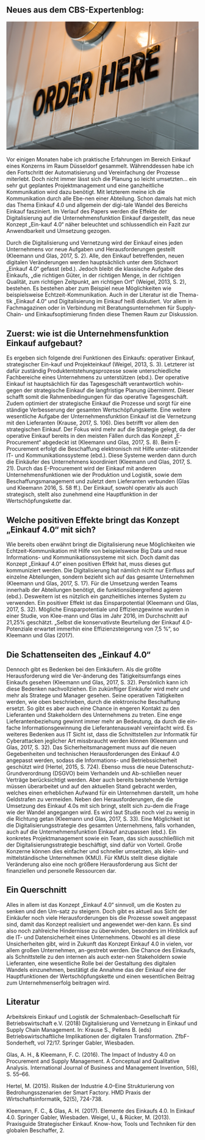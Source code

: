 ## Neues aus dem CBS-Expertenblog:

![purchase](03.jpg)

Vor einigen Monaten habe ich praktische Erfahrungen im Bereich Einkauf eines Konzerns im Raum Düsseldorf gesammelt. Währenddessen habe ich den Fortschritt der Automatisierung und Vereinfachung der Prozesse miterlebt. Doch nicht immer lässt sich die Planung so leicht umsetzten... ein sehr gut geplantes Projektmanagement und eine ganzheitliche Kommunikation wird dazu benötigt. Mit letzterem meine ich die Kommunikation durch alle Ebe-nen einer Abteilung. Schon damals hat mich das Thema Einkauf 4.0 und allgemein der digi-tale Wandel des Bereichs Einkauf fasziniert. Im Verlauf des Papers werden die Effekte der Digitalisierung auf die Unternehmensfunktion Einkauf dargestellt, das neue Konzept „Ein-kauf 4.0“ näher beleuchtet und schlussendlich ein Fazit zur Anwendbarkeit und Umsetzung gezogen.

Durch die Digitalisierung und Vernetzung wird der Einkauf eines jeden Unternehmens vor neue Aufgaben und Herausforderungen gestellt (Kleemann und Glas, 2017, S. 2). Alle, den Einkauf betreffenden, neuen digitalen Veränderungen werden hauptsächlich unter dem Stichwort „Einkauf 4.0“ gefasst (ebd.). Jedoch bleibt die klassische Aufgabe des Einkaufs, „die richtigen Güter, in der richtigen Menge, in der richtigen Qualität, zum richtigen Zeitpunkt, am richtigen Ort“ (Weigel, 2013, S. 2), bestehen. Es bestehen aber zum Beispiel neue Möglichkeiten wie beispielsweise Echtzeit-Kommunikation. Auch in der Literatur ist die Thema-tik „Einkauf 4.0“ und Digitalisierung im Einkauf heiß diskutiert. Vor allem in Fachmagazinen oder in Verbindung mit Beratungsunternehmen für Supply-Chain- und Einkaufsoptimierung finden diese Themen Raum zur Diskussion.

## Zuerst: wie ist die Unternehmensfunktion Einkauf aufgebaut?

Es ergeben sich folgende drei Funktionen des Einkaufs: operativer Einkauf, strategischer Ein-kauf und Projekteinkauf (Weigel, 2013, S. 3). Letzterer ist dafür zuständig Produktentstehungsprozesse sowie unterschiedliche Fachbereiche eines Unternehmens zu unterstützen (ebd.). Der operative Einkauf ist hauptsächlich für das Tagesgeschäft verantwortlich wohin-gegen der strategische Einkauf die langfristige Planung übernimmt. Dieser schafft somit die Rahmenbedingungen für das operative Tagesgeschäft. Zudem optimiert der strategische Einkauf die Prozesse und sorgt für eine ständige Verbesserung der gesamten Wertschöpfungskette. Eine weitere wesentliche Aufgabe der Unternehmensfunktion Einkauf ist die Vernetzung mit den Lieferanten (Krause, 2017, S. 106). Dies betrifft vor allem den strategischen Einkauf. Der Fokus wird mehr auf die Strategie gelegt, da der operative Einkauf bereits in den meisten Fällen durch das Konzept „E-Procurement“ abgedeckt ist (Kleemann und Glas, 2017, S. 8). Beim E-Procurement erfolgt die Beschaffung elektronisch mit Hilfe unter-stützender IT- und Kommunikationssysteme (ebd.). Diese Systeme werden dann durch die Einkäufer des Unternehmens koordiniert (Kleemann und Glas, 2017, S. 21). Durch das E-Procurement wird der Einkauf mit anderen Unternehmensfunktionen wie der Produktion und Logistik, sowie dem Beschaffungsmanagement und zuletzt dem Lieferanten verbunden (Glas und Kleemann 2016, S. 58 ff.). Der Einkauf, sowohl operativ als auch strategisch, stellt also zunehmend eine Hauptfunktion in der Wertschöpfungskette dar.

## Welche positiven Effekte bringt das Konzept „Einkauf 4.0“ mit sich?

Wie bereits oben erwähnt bringt die Digitalisierung neue Möglichkeiten wie Echtzeit-Kommunikation mit Hilfe von beispielsweise Big Data und neue Informations- und Kommunikationssysteme mit sich. Doch damit das Konzept „Einkauf 4.0“ einen positiven Effekt hat, muss dieses gut kommuniziert werden. Die Digitalisierung hat nämlich nicht nur Einfluss auf einzelne Abteilungen, sondern bezieht sich auf das gesamte Unternehmen (Kleemann und Glas, 2017, S. 17). Für die Umsetzung werden Teams innerhalb der Abteilungen benötigt, die funktionsübergreifend agieren (ebd.). Desweitern ist es nützlich ein ganzheitliches internes System zu verwenden. Ein positiver Effekt ist das Einsparpotential (Kleemann und Glas, 2017, S. 32). Mögliche Einsparpotentiale und Effizienzgewinne wurden in einer Studie, von Klee-mann und Glas im Jahr 2016, im Durchschnitt auf 21,25% geschätzt. „Selbst die konservativste Beurteilung der Einkauf 4.0-Potenziale erwartet immerhin eine Effizienzsteigerung von 7,5 %“, so Kleemann und Glas (2017).

## Die Schattenseiten des „Einkauf 4.0“

Dennoch gibt es Bedenken bei den Einkäufern. Als die größte Herausforderung wird die Ver-änderung des Tätigkeitsumfangs eines Einkaufs gesehen (Kleemann und Glas, 2017, S. 32). Persönlich kann ich diese Bedenken nachvollziehen. Ein zukünftiger Einkäufer wird mehr und mehr als Stratege und Manager gesehen. Seine operativen Tätigkeiten werden, wie oben beschrieben, durch die elektronische Beschaffung ersetzt. So gibt es aber auch eine Chance in engeren Kontakt zu den Lieferanten und Stakeholdern des Unternehmens zu treten. Eine enge Lieferantenbeziehung gewinnt immer mehr an Bedeutung, da durch die ein-fache Informationsgewinnung die Lieferantenauswahl vereinfacht wird. Es weiteres Bedenken aus IT Sicht ist, dass die Schnittstellen zur Informatik für Cyberattacken jeglicher Art missbraucht werden können (Kleemann und Glas, 2017, S. 32). Das Sicherheitsmanagement muss auf die neuen Gegebenheiten und technischen Herausforderungen des Einkauf 4.0 angepasst werden, sodass die Informations- und Betriebssicherheit geschützt wird (Hertel, 2015, S. 724).
Ebenso muss die neue Datenschutz-Grundverordnung (DSGVO) beim Verhandeln und Ab-schließen neuer Verträge berücksichtigt werden. Aber auch bereits bestehende Verträge müssen überarbeitet und auf den aktuellen Stand gebracht werden, welches einen erheblichen Aufwand für ein Unternehmen darstellt, um hohe Geldstrafen zu vermeiden. Neben den Herausforderungen, die die Umsetzung des Einkauf 4.0s mit sich bringt, stellt sich zu-dem die Frage wie der Wandel angegangen wird. Es wird laut Studie noch viel zu wenig in die Richtung getan (Kleemann und Glas, 2017, S. 33). Eine Möglichkeit ist die Digitalisierungsstrategie des gesamten Unternehmens, falls vorhanden, auch auf die Unternehmensfunktion Einkauf anzupassen (ebd.). Ein konkretes Projektmanagement sowie ein Team, das sich ausschließlich mit der Digitalisierungsstrategie beschäftigt, sind dafür von Vorteil. Große Konzerne können dies einfacher und schneller umsetzten, als klein- und mittelständische Unternehmen (KMU). Für KMUs stellt diese digitale Veränderung also eine noch größere Herausforderung aus Sicht der finanziellen und personelle Ressourcen dar.

## Ein Querschnitt

Alles in allem ist das Konzept „Einkauf 4.0“ sinnvoll, um die Kosten zu senken und den Um-satz zu steigern. Doch gibt es aktuell aus Sicht der Einkäufer noch viele Herausforderungen bis die Prozesse soweit angepasst sind, damit das Konzept realisiert und angewendet wer-den kann. Es sind also noch zahlreiche Hindernisse zu überwinden, besonders im Hinblick auf die IT- und Datensicherheit eines Unternehmens. Obwohl es all diese Unsicherheiten gibt, wird in Zukunft das Konzept Einkauf 4.0 in vielen, vor allem großen Unternehmen, an-gestrebt werden. Die Chance des Einkaufs, als Schnittstelle zu den internen als auch exter-nen Stakeholdern sowie Lieferanten, eine wesentliche Rolle bei der Gestaltung des digitalen Wandels einzunehmen, bestätigt die Annahme das der Einkauf eine der Hauptfunktionen der Wertschöpfungskette und einen wesentlichen Beitrag zum Unternehmenserfolg beitragen wird.

## Literatur

Arbeitskreis Einkauf und Logistik der Schmalenbach-Gesellschaft für Betriebswirtschaft e.V. (2018) Digitalisierung und Vernetzung in Einkauf und Supply Chain Management. In: Krause S., Pellens B. (eds) Betriebswirtschaftliche Implikationen der digitalen Transformation. ZfbF-Sonderheft, vol 72/17. Springer Gabler, Wiesbaden.

Glas, A. H., & Kleemann, F. C. (2016). The Impact of Industry 4.0 on Procurement and Supply Management. A Conceptual and Qualitative Analysis. International Journal of Business and Management Invention, 5(6), S. 55–66.

Hertel, M. (2015). Risiken der Industrie 4.0–Eine Strukturierung von Bedrohungsszenarien der Smart Factory. HMD Praxis der Wirtschaftsinformatik, 52(5), 724-738.

Kleemann, F. C., & Glas, A. H. (2017). Elemente des Einkaufs 4.0. In Einkauf 4.0. Springer Gabler, Wiesbaden. Weigel, U., & Rücker, M. (2013). Praxisguide Strategischer Einkauf. Know-how, Tools und Techniken für den globalen Beschaffer, 2.
